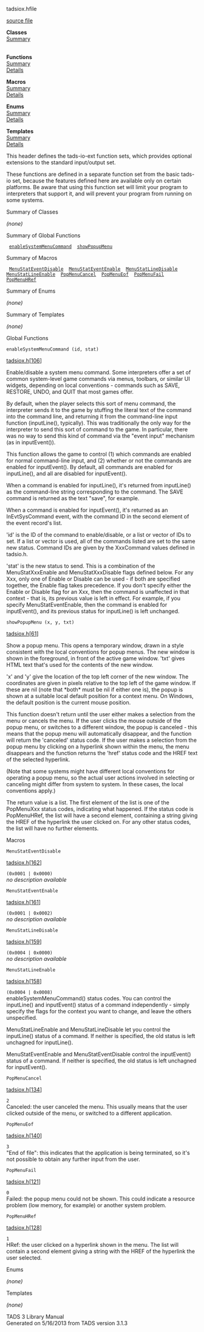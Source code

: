 <span class="title">tadsiox.h</span><span class="type">file</span>

[source file](../source/tadsiox.h.html)

**Classes**  
[Summary](#_ClassSummary_)  
 

**Functions**  
[Summary](#_FunctionSummary_)  
[Details](#_Functions_)

**Macros**  
[Summary](#_MacroSummary_)  
[Details](#_Macros_)

**Enums**  
[Summary](#_EnumSummary_)  
[Details](#_Enums_)

**Templates**  
[Summary](#_TemplateSummary_)  
[Details](#_Templates_)

<div class="fdesc">

This header defines the tads-io-ext function sets, which provides
optional extensions to the standard input/output set.

These functions are defined in a separate function set from the basic
tads-io set, because the features defined here are available only on
certain platforms. Be aware that using this function set will limit your
program to interpreters that support it, and will prevent your program
from running on some systems.

</div>

<span id="_ClassSummary_"></span>

<div class="mjhd">

<span class="hdln">Summary of Classes</span>  

</div>

*(none)* <span id="FunctionSummary_"></span>

<div class="mjhd">

<span class="hdln">Summary of Global Functions</span>  

</div>

` `[`enableSystemMenuCommand`](#enableSystemMenuCommand)`  `[`showPopupMenu`](#showPopupMenu)`  `

<span id="_MacroSummary_"></span>

<div class="mjhd">

<span class="hdln">Summary of Macros</span>  

</div>

` `[`MenuStatEventDisable`](#MenuStatEventDisable)`  `[`MenuStatEventEnable`](#MenuStatEventEnable)`  `[`MenuStatLineDisable`](#MenuStatLineDisable)`  `[`MenuStatLineEnable`](#MenuStatLineEnable)`  `[`PopMenuCancel`](#PopMenuCancel)`  `[`PopMenuEof`](#PopMenuEof)`  `[`PopMenuFail`](#PopMenuFail)`  `[`PopMenuHRef`](#PopMenuHRef)`  `

<span id="_EnumSummary_"></span>

<div class="mjhd">

<span class="hdln">Summary of Enums</span>  

</div>

*(none)* <span id="_TemplateSummary_"></span>

<div class="mjhd">

<span class="hdln">Summary of Templates</span>  

</div>

*(none)* <span id="_Functions_"></span>

<div class="mjhd">

<span class="hdln">Global Functions</span>  

</div>

<span id="enableSystemMenuCommand"></span>

`enableSystemMenuCommand (id, stat)`

[tadsiox.h](../file/tadsiox.h.html)\[[106](../source/tadsiox.h.html#106)\]

<div class="desc">

Enable/disable a system menu command. Some interpreters offer a set of
common system-level game commands via menus, toolbars, or similar UI
widgets, depending on local conventions - commands such as SAVE,
RESTORE, UNDO, and QUIT that most games offer.

By default, when the player selects this sort of menu command, the
interpreter sends it to the game by stuffing the literal text of the
command into the command line, and returning it from the command-line
input function (inputLine(), typically). This was traditionally the only
way for the interpreter to send this sort of command to the game. In
particular, there was no way to send this kind of command via the "event
input" mechanism (as in inputEvent()).

This function allows the game to control (1) which commands are enabled
for normal command-line input, and (2) whether or not the commands are
enabled for inputEvent(). By default, all commands are enabled for
inputLine(), and all are disabled for inputEvent().

When a command is enabled for inputLine(), it's returned from
inputLine() as the command-line string corresponding to the command. The
SAVE command is returned as the text "save", for example.

When a command is enabled for inputEvent(), it's returned as an
InEvtSysCommand event, with the command ID in the second element of the
event record's list.

'id' is the ID of the command to enable/disable, or a list or vector of
IDs to set. If a list or vector is used, all of the commands listed are
set to the same new status. Command IDs are given by the XxxCommand
values defined in tadsio.h.

'stat' is the new status to send. This is a combination of the
MenuStatXxxEnable and MenuStatXxxDisable flags defined below. For any
Xxx, only one of Enable or Disable can be used - if both are specified
together, the Enable flag takes precedence. If you don't specify either
the Enable or Disable flag for an Xxx, then the command is unaffected in
that context - that is, its previous value is left in effect. For
example, if you specify MenuStatEventEnable, then the command is enabled
for inputEvent(), and its previous status for inputLine() is left
unchanged.

</div>

<span id="showPopupMenu"></span>

`showPopupMenu (x, y, txt)`

[tadsiox.h](../file/tadsiox.h.html)\[[61](../source/tadsiox.h.html#61)\]

<div class="desc">

Show a popup menu. This opens a temporary window, drawn in a style
consistent with the local conventions for popup menus. The new window is
shown in the foreground, in front of the active game window. 'txt' gives
HTML text that's used for the contents of the new window.

'x' and 'y' give the location of the top left corner of the new window.
The coordinates are given in pixels relative to the top left of the game
window. If these are nil (note that \*both\* must be nil if either one
is), the popup is shown at a suitable local default position for a
context menu. On Windows, the default position is the current mouse
position.

This function doesn't return until the user either makes a selection
from the menu or cancels the menu. If the user clicks the mouse outside
of the popup menu, or switches to a different window, the popup is
canceled - this means that the popup menu will automatically disappear,
and the function will return the 'canceled' status code. If the user
makes a selection from the popup menu by clicking on a hyperlink shown
within the menu, the menu disappears and the function returns the 'href'
status code and the HREF text of the selected hyperlink.

(Note that some systems might have different local conventions for
operating a popup menu, so the actual user actions involved in selecting
or canceling might differ from system to system. In these cases, the
local conventions apply.)

The return value is a list. The first element of the list is one of the
PopMenuXxx status codes, indicating what happened. If the status code is
PopMenuHRef, the list will have a second element, containing a string
giving the HREF of the hyperlink the user clicked on. For any other
status codes, the list will have no further elements.

</div>

<span id="_Macros_"></span>

<div class="mjhd">

<span class="hdln">Macros</span>  

</div>

<span id="MenuStatEventDisable"></span>

`MenuStatEventDisable`

[tadsiox.h](../file/tadsiox.h.html)\[[162](../source/tadsiox.h.html#162)\]

<div class="desc">

`(0x0001 | 0x0000)`  
*no description available*

</div>

<span id="MenuStatEventEnable"></span>

`MenuStatEventEnable`

[tadsiox.h](../file/tadsiox.h.html)\[[161](../source/tadsiox.h.html#161)\]

<div class="desc">

`(0x0001 | 0x0002)`  
*no description available*

</div>

<span id="MenuStatLineDisable"></span>

`MenuStatLineDisable`

[tadsiox.h](../file/tadsiox.h.html)\[[159](../source/tadsiox.h.html#159)\]

<div class="desc">

`(0x0004 | 0x0000)`  
*no description available*

</div>

<span id="MenuStatLineEnable"></span>

`MenuStatLineEnable`

[tadsiox.h](../file/tadsiox.h.html)\[[158](../source/tadsiox.h.html#158)\]

<div class="desc">

`(0x0004 | 0x0008)`  
enableSystemMenuCommand() status codes. You can control the inputLine()
and inputEvent() status of a command independently - simply specify the
flags for the context you want to change, and leave the others
unspecified.

MenuStatLineEnable and MenuStatLineDisable let you control the
inputLine() status of a command. If neither is specified, the old status
is left unchagned for inputLine().

MenuStatEventEnable and MenuStatEventDisable control the inputEvent()
status of a command. If neither is specified, the old status is left
unchagned for inputEvent().

</div>

<span id="PopMenuCancel"></span>

`PopMenuCancel`

[tadsiox.h](../file/tadsiox.h.html)\[[134](../source/tadsiox.h.html#134)\]

<div class="desc">

`2`  
Canceled: the user canceled the menu. This usually means that the user
clicked outside of the menu, or switched to a different application.

</div>

<span id="PopMenuEof"></span>

`PopMenuEof`

[tadsiox.h](../file/tadsiox.h.html)\[[140](../source/tadsiox.h.html#140)\]

<div class="desc">

`3`  
"End of file": this indicates that the application is being terminated,
so it's not possible to obtain any further input from the user.

</div>

<span id="PopMenuFail"></span>

`PopMenuFail`

[tadsiox.h](../file/tadsiox.h.html)\[[121](../source/tadsiox.h.html#121)\]

<div class="desc">

`0`  
Failed: the popup menu could not be shown. This could indicate a
resource problem (low memory, for example) or another system problem.

</div>

<span id="PopMenuHRef"></span>

`PopMenuHRef`

[tadsiox.h](../file/tadsiox.h.html)\[[128](../source/tadsiox.h.html#128)\]

<div class="desc">

`1`  
HRef: the user clicked on a hyperlink shown in the menu. The list will
contain a second element giving a string with the HREF of the hyperlink
the user selected.

</div>

<span id="_Enums_"></span>

<div class="mjhd">

<span class="hdln">Enums</span>  

</div>

*(none)* <span id="_Templates_"></span>

<div class="mjhd">

<span class="hdln">Templates</span>  

</div>

*(none)*

<div class="ftr">

TADS 3 Library Manual  
Generated on 5/16/2013 from TADS version 3.1.3

</div>
